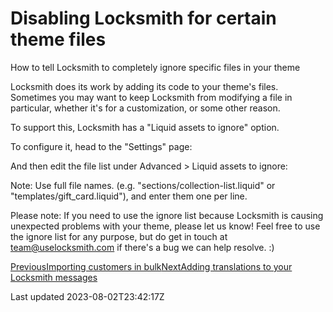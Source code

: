 # Disabling Locksmith for certain theme files

How to tell Locksmith to completely ignore specific files in your theme

Locksmith does its work by adding its code to your theme's files. Sometimes you may want to keep Locksmith from modifying a file in particular, whether it's for a customization, or some other reason.

To support this, Locksmith has a "Liquid assets to ignore" option.

To configure it, head to the "Settings" page:

And then edit the file list under Advanced \> Liquid assets to ignore:

Note: Use full file names. (e.g. "sections/collection-list.liquid" or "templates/gift\_card.liquid"), and enter them one per line.

Please note: If you need to use the ignore list because Locksmith is causing unexpected problems with your theme, please let us know! Feel free to use the ignore list for any purpose, but do get in touch at team@uselocksmith.com if there's a bug we can help resolve. :)

[PreviousImporting customers in bulk](/tutorials/more/importing-customers-in-bulk)[NextAdding translations to your Locksmith messages](/tutorials/more/adding-translations-to-your-locksmith-messages)

Last updated 2023-08-02T23:42:17Z
